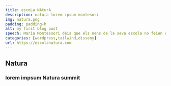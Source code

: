 ```yaml
---
title: escoLa NAturA
description: natura lorem ipsum montesori
img: natura.png
padding: padding-h
alt: my first blog post
speech: Maria Montessori deia que els nens de la seva escola no feien el que volien sino que volien el que feien. Com nosaltres.
categories: [wordpress,tailwind,disseny]
url: https://escolanatura.com
---
```


## Natura

### lorem impsum Natura summit